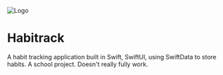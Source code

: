 
![Logo](https://i.ibb.co/7jPSg4R/habitrack-logo.png)


# Habitrack

A habit tracking application built in Swift, SwiftUI, using SwiftData to store habits. A school project. Doesn't really fully work.

